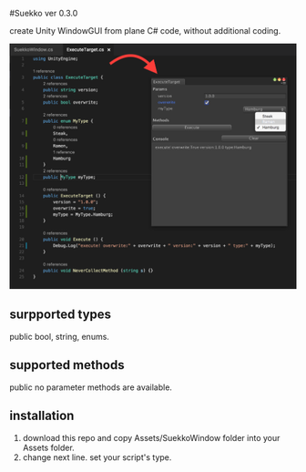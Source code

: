 #Suekko
ver 0.3.0

create Unity WindowGUI from plane C# code, without additional coding.

![loading](./doc/scr.png?raw=true)



## surpported types
public bool, string, enums.


## supported methods
public no parameter methods are available.

## installation
1. download this repo and copy Assets/SuekkoWindow folder into your Assets folder.
1. change next line. set your script's type.

